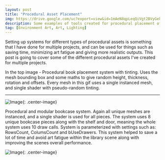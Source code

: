 ```yaml
---
layout: post
title: "Procedural Asset Placement"
img: https://drive.google.com/uc?export=view&id=1mAeN8qpLeqQiVgt2BVyGek4BIzNVO1-f # Add image post (optional)
description: Some examples of tools created for procedural placement of assets - includes randomness, modularity, proceduralism ...
tag: [Environment Art, Art, Lighting]
---
```

Setting up systems for different types of procedural assets is something that I have done for multiple projects, and can be used for things such as saving time, minimizing art fatigue and giving more realistic outputs. This post is going to cover some of the different procedural assets I've created for multiple projects.

In the top image - Procedural book placement system with tinting. Uses the mesh bounding box and some maths to give random height, thickness, rotation and offsets. Every mesh in this gif uses a single instanced mesh, and single shader with pseudo-random tinting.

------

![Image](https://drive.google.com/uc?export=view&id=1ka6PYor62_ojeZPS6Sa696SENFjtlidJ){: .center-image}

Procedural and modular bookcase system. Again all unique meshes are instanced, and a single shader is used for all pieces. The system uses 8 unique bookcase pieces along with the shelf and door, meaning the whole system uses 10 draw calls. System is parameterized with settings such as: RowsCount, ColumsCount and bUseDrawers. This system helped to save a lot of time and avoid art fatigue within the library scene along with improving the scenes overall performance.

![Image](https://drive.google.com/uc?export=view&id=1gFGZYYooGn8XjJjLPgESCRoTh_Ijetqe){: .center-image}